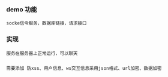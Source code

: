 ### demo 功能
    socke信令服务，数据库链接，请求接口
### 实现
    服务在服务器上正常运行，可以聊天
###
    需要添加 防xss、用户信息、ws交互信息采用json格式、url加密、数据加密
